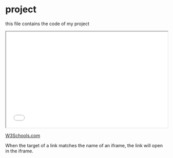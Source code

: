# project
this file contains the code of my project
<!DOCTYPE html>
<html>
<body>

<iframe height="300px" width="100%" src="demo_iframe.htm" name="iframe_a"></iframe>

<p><a href="http://www.w3schools.com" target="iframe_a">W3Schools.com</a></p>

<p>When the target of a link matches the name of an iframe, the link will open in the iframe.</p>

</body>
</html>

